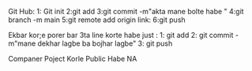 Git Hub:
1: Git init
2:git add
3:git commit -m"akta mane bolte habe "
4:git branch -m main
5:git remote add origin link:
6:git push

Ekbar kor;e porer bar 3ta line korte habe just
:
1: git add
2: git commit -m"mane dekhar lagbe ba bojhar lagbe"
3: git push

Companer Poject Korle Public Habe NA
